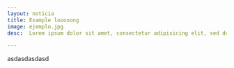 ```yaml
---
layout: noticia
title: Example looooong
image: ejemplo.jpg
desc:  Lorem ipsum dolor sit amet, consectetur adipisicing elit, sed do eiusmod tempor incididunt ut labore et dolore magna aliqua. Ut enim ad minim veniam.

---
```



asdasdasdasd
